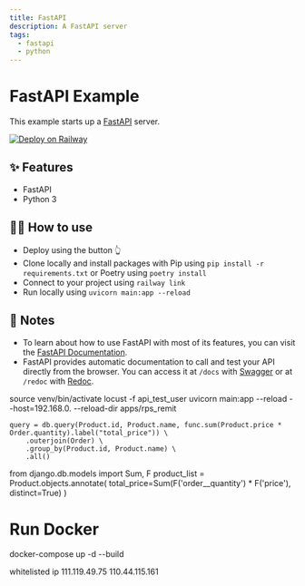 ```yaml
---
title: FastAPI
description: A FastAPI server
tags:
  - fastapi
  - python
---
```


# FastAPI Example

This example starts up a [FastAPI](https://fastapi.tiangolo.com/) server.

[![Deploy on Railway](https://railway.app/button.svg)](https://railway.app/new/template/-NvLj4?referralCode=milo)
## ✨ Features

- FastAPI
- Python 3

## 💁‍♀️ How to use

- Deploy using the button 👆
- Clone locally and install packages with Pip using `pip install -r requirements.txt` or Poetry using `poetry install`
- Connect to your project using `railway link`
- Run locally using `uvicorn main:app --reload`

## 📝 Notes

- To learn about how to use FastAPI with most of its features, you can visit the [FastAPI Documentation](https://fastapi.tiangolo.com/tutorial/).
- FastAPI provides automatic documentation to call and test your API directly from the browser. You can access it at `/docs` with [Swagger](https://github.com/swagger-api/swagger-ui) or at `/redoc` with [Redoc](https://github.com/Rebilly/ReDoc).


source venv/bin/activate
 locust -f api_test_user
 uvicorn main:app --reload --host=192.168.0. --reload-dir apps/rps_remit


    query = db.query(Product.id, Product.name, func.sum(Product.price * Order.quantity).label("total_price")) \
        .outerjoin(Order) \
        .group_by(Product.id, Product.name) \
        .all()


  from django.db.models import Sum, F
  product_list = Product.objects.annotate(
    total_price=Sum(F('order__quantity') * F('price'), distinct=True)
)


# Run Docker
docker-compose up -d --build

whitelisted ip
111.119.49.75 
110.44.115.161
